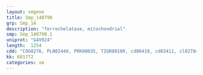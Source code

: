 ```yaml
---
layout: smgene
title: Smp_140790
grp: Smp_14
description: "ferrochelatase, mitochondrial"
smp: Smp_140790.1
uniprot: "G4V924"
length:  1254
cdd: "COG0276, PLN02449, PRK00035, TIGR00109, cd00419, cd03411, cl02784, pfam00762"
kk: K01772
categories: sm
---
```

